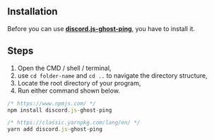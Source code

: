 ## Installation
Before you can use [**discord.js-ghost-ping**](https://www.npmjs.com/package/discord.js-ghost-ping), you have to install it. 

## Steps

1. Open the CMD / shell / terminal,
2. use `cd folder-name` and `cd ..` to navigate the directory structure,
3. Locate the root directory of your program,
4. Run either command shown below.

```js
/* https://www.npmjs.com/ */
npm install discord.js-ghost-ping

/* https://classic.yarnpkg.com/lang/en/ */
yarn add discord.js-ghost-ping
```
